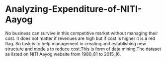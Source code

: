# Analyzing-Expenditure-of-NITI-Aayog

No business can survive in this competitive market without managing their cost. It does not matter if revenues are high but if cost is higher it is a red flag. So task is  to help management in creating and establishing new structure and models to reduce cost.This is form of data mining.The dataset as listed on NITI Aayog website from 1980_81 to 2015_16.
